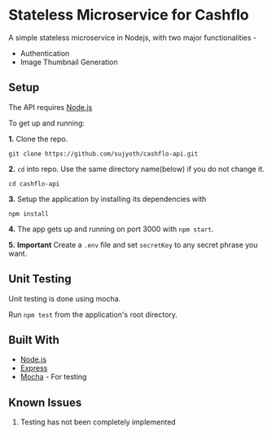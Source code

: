 # Stateless Microservice for Cashflo

A simple stateless microservice in Nodejs, with two major functionalities -

 * Authentication
 * Image Thumbnail Generation


## Setup

The API requires [Node.js](https://nodejs.org/en/download/)

To get up and running: 

**1.** Clone the repo.
```
git clone https://github.com/sujyoth/cashflo-api.git
```

**2.**  ```cd``` into repo. Use the same directory name(below) if you do not change it.
```
cd cashflo-api
```

**3.**  Setup the application by installing its dependencies with
```
npm install
```

**4.**  The app gets up and running on port 3000 with ```npm start```.

**5.**  **Important** Create a ```.env``` file and set ```secretKey``` to any secret phrase you want.


## Unit Testing

Unit testing is done using mocha.

Run ```npm test``` from the application's root directory.
 

## Built With

 * [Node.js](https://nodejs.org)
 * [Express](https://expressjs.com/)
 * [Mocha](https://mochajs.org/) - For testing


## Known Issues

 1. Testing has not been completely implemented
